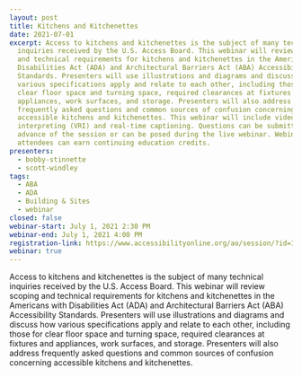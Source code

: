 ```yaml
---
layout: post
title: Kitchens and Kitchenettes
date: 2021-07-01
excerpt: Access to kitchens and kitchenettes is the subject of many technical
  inquiries received by the U.S. Access Board. This webinar will review scoping
  and technical requirements for kitchens and kitchenettes in the Americans with
  Disabilities Act (ADA) and Architectural Barriers Act (ABA) Accessibility
  Standards. Presenters will use illustrations and diagrams and discuss how
  various specifications apply and relate to each other, including those for
  clear floor space and turning space, required clearances at fixtures and
  appliances, work surfaces, and storage. Presenters will also address
  frequently asked questions and common sources of confusion concerning
  accessible kitchens and kitchenettes. This webinar will include video remote
  interpreting (VRI) and real-time captioning. Questions can be submitted in
  advance of the session or can be posed during the live webinar. Webinar
  attendees can earn continuing education credits.
presenters:
  - bobby-stinnette
  - scott-windley
tags:
  - ABA
  - ADA
  - Building & Sites
  - webinar
closed: false
webinar-start: July 1, 2021 2:30 PM
webinar-end: July 1, 2021 4:00 PM
registration-link: https://www.accessibilityonline.org/ao/session/?id=110936
webinar: true
---
```

Access to kitchens and kitchenettes is the subject of many technical inquiries received by the U.S. Access Board. This webinar will review scoping and technical requirements for kitchens and kitchenettes in the Americans with Disabilities Act (ADA) and Architectural Barriers Act (ABA) Accessibility Standards. Presenters will use illustrations and diagrams and discuss how various specifications apply and relate to each other, including those for clear floor space and turning space, required clearances at fixtures and appliances, work surfaces, and storage. Presenters will also address frequently asked questions and common sources of confusion concerning accessible kitchens and kitchenettes.